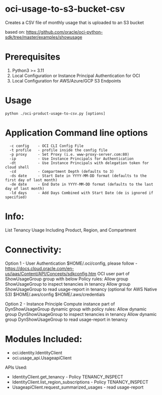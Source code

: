 # oci-usage-to-s3-bucket-csv
Creates a CSV file of monthly usage that is uploaded to an S3 bucket

based on: https://github.com/oracle/oci-python-sdk/tree/master/examples/showusage

# Prerequisites

1. Python3 >= 3.11
2. Local Configuration or Instance Principal Authentication for OCI
3. Local Configuration for AWS/Azure/GCP S3 Endpoints

# Usage

```
python ./oci-product-usage-to-csv.py [options]
```
# Application Command line options

```
  -c config    - OCI CLI Config File
  -t profile   - profile inside the config file
  -p proxy     - Set Proxy (i.e. www-proxy-server.com:80)
  -ip          - Use Instance Principals for Authentication
  -dt          - Use Instance Principals with delegation token for cloud shell
  -cd          - Compartment Depth (defaults to 3)
  -ds date     - Start Date in YYYY-MM-DD format (defaults to the first day of last month)
  -de date     - End Date in YYYY-MM-DD format (defaults to the last day of last month)
  -ld days     - Add Days Combined with Start Date (de is ignored if specified)
```

# Info:
   List Tenancy Usage Including Product, Region, and Compartment

# Connectivity:
   Option 1 - User Authentication
      $HOME/.oci/config, please follow - https://docs.cloud.oracle.com/en-us/iaas/Content/API/Concepts/sdkconfig.htm
      OCI user part of ShowUsageGroup group with below Policy rules:
         Allow group ShowUsageGroup to inspect tenancies in tenancy
         Allow group ShowUsageGroup to read usage-report in tenancy
      (optional for AWS Native S3)
      $HOME/.aws/config
      $HOME/.aws/credentials

   Option 2 - Instance Principle
      Compute instance part of DynShowUsageGroup dynamic group with policy rules:
         Allow dynamic group DynShowUsageGroup to inspect tenancies in tenancy
         Allow dynamic group DynShowUsageGroup to read usage-report in tenancy

# Modules Included:
- oci.identity.IdentityClient
- oci.usage_api.UsageapiClient

APIs Used:
- IdentityClient.get_tenancy               - Policy TENANCY_INSPECT
- IdentityClient.list_region_subscriptions - Policy TENANCY_INSPECT
- UsageapiClient.request_summarized_usages - read usage-report